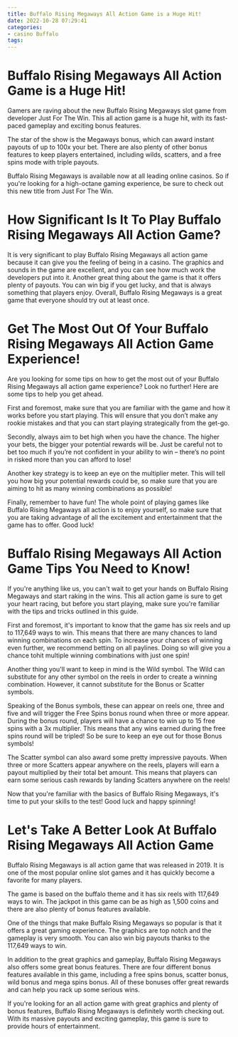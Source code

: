 ```yaml
---
title: Buffalo Rising Megaways All Action Game is a Huge Hit!
date: 2022-10-28 07:29:41
categories:
- casino Buffalo
tags:
---
```



#  Buffalo Rising Megaways All Action Game is a Huge Hit!

Gamers are raving about the new Buffalo Rising Megaways slot game from developer Just For The Win. This all action game is a huge hit, with its fast-paced gameplay and exciting bonus features.

The star of the show is the Megaways bonus, which can award instant payouts of up to 100x your bet. There are also plenty of other bonus features to keep players entertained, including wilds, scatters, and a free spins mode with triple payouts.

Buffalo Rising Megaways is available now at all leading online casinos. So if you're looking for a high-octane gaming experience, be sure to check out this new title from Just For The Win.

#  How Significant Is It To Play Buffalo Rising Megaways All Action Game?

It is very significant to play Buffalo Rising Megaways all action game because it can give you the feeling of being in a casino. The graphics and sounds in the game are excellent, and you can see how much work the developers put into it. Another great thing about the game is that it offers plenty of payouts. You can win big if you get lucky, and that is always something that players enjoy. Overall, Buffalo Rising Megaways is a great game that everyone should try out at least once.

#  Get The Most Out Of Your Buffalo Rising Megaways All Action Game Experience!

Are you looking for some tips on how to get the most out of your Buffalo Rising Megaways all action game experience? Look no further! Here are some tips to help you get ahead.

First and foremost, make sure that you are familiar with the game and how it works before you start playing. This will ensure that you don’t make any rookie mistakes and that you can start playing strategically from the get-go.

Secondly, always aim to bet high when you have the chance. The higher your bets, the bigger your potential rewards will be. Just be careful not to bet too much if you’re not confident in your ability to win – there’s no point in risked more than you can afford to lose!

Another key strategy is to keep an eye on the multiplier meter. This will tell you how big your potential rewards could be, so make sure that you are aiming to hit as many winning combinations as possible!

Finally, remember to have fun! The whole point of playing games like Buffalo Rising Megaways all action is to enjoy yourself, so make sure that you are taking advantage of all the excitement and entertainment that the game has to offer. Good luck!

#  Buffalo Rising Megaways All Action Game Tips You Need to Know!

If you're anything like us, you can't wait to get your hands on Buffalo Rising Megaways and start raking in the wins. This all action game is sure to get your heart racing, but before you start playing, make sure you're familiar with the tips and tricks outlined in this guide.

First and foremost, it's important to know that the game has six reels and up to 117,649 ways to win. This means that there are many chances to land winning combinations on each spin. To increase your chances of winning even further, we recommend betting on all paylines. Doing so will give you a chance tohit multiple winning combinations with just one spin!

Another thing you'll want to keep in mind is the Wild symbol. The Wild can substitute for any other symbol on the reels in order to create a winning combination. However, it cannot substitute for the Bonus or Scatter symbols.

Speaking of the Bonus symbols, these can appear on reels one, three and five and will trigger the Free Spins bonus round when three or more appear. During the bonus round, players will have a chance to win up to 15 free spins with a 3x multiplier. This means that any wins earned during the free spins round will be tripled! So be sure to keep an eye out for those Bonus symbols!

The Scatter symbol can also award some pretty impressive payouts. When three or more Scatters appear anywhere on the reels, players will earn a payout multiplied by their total bet amount. This means that players can earn some serious cash rewards by landing Scatters anywhere on the reels!

Now that you're familiar with the basics of Buffalo Rising Megaways, it's time to put your skills to the test! Good luck and happy spinning!

#  Let's Take A Better Look At Buffalo Rising Megaways All Action Game

Buffalo Rising Megaways is all action game that was released in 2019. It is one of the most popular online slot games and it has quickly become a favorite for many players.

The game is based on the buffalo theme and it has six reels with 117,649 ways to win. The jackpot in this game can be as high as 1,500 coins and there are also plenty of bonus features available.

One of the things that make Buffalo Rising Megaways so popular is that it offers a great gaming experience. The graphics are top notch and the gameplay is very smooth. You can also win big payouts thanks to the 117,649 ways to win.

In addition to the great graphics and gameplay, Buffalo Rising Megaways also offers some great bonus features. There are four different bonus features available in this game, including a free spins bonus, scatter bonus, wild bonus and mega spins bonus. All of these bonuses offer great rewards and can help you rack up some serious wins.

If you're looking for an all action game with great graphics and plenty of bonus features, Buffalo Rising Megaways is definitely worth checking out. With its massive payouts and exciting gameplay, this game is sure to provide hours of entertainment.